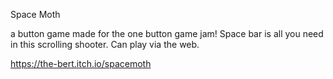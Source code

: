 Space Moth

a button game made for the one button game jam! Space bar is all you need in this scrolling shooter. Can play via the web. 


https://the-bert.itch.io/spacemoth
